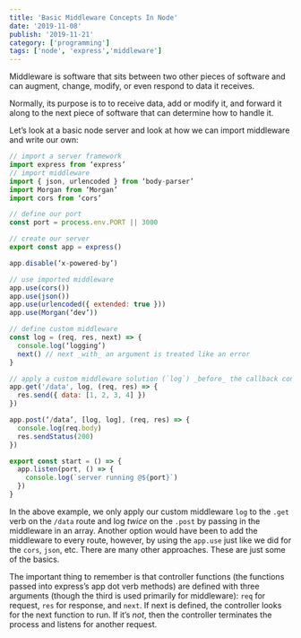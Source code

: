 ```yaml
---
title: 'Basic Middleware Concepts In Node'
date: '2019-11-08'
publish: '2019-11-21'
category: ['programming']
tags: ['node', 'express','middleware']
---
```

Middleware is software that sits between two other pieces of software and can augment, change, modify, or even respond to data it receives.

Normally, its purpose is to to receive data, add or modify it, and forward it along to the next piece of software that can determine how to handle it. 

Let’s look at a basic node server and look at how we can import middleware and write our own:
``` javascript
// import a server framework
import express from ‘express’
// import middleware
import { json, urlencoded } from ‘body-parser’
import Morgan from ‘Morgan’
import cors from ‘cors’

// define our port
const port = process.env.PORT || 3000

// create our server
export const app = express()

app.disable(‘x-powered-by’)

// use imported middleware
app.use(cors())
app.use(json())
app.use(urlencoded({ extended: true }))
app.use(Morgan(‘dev’))

// define custom middleware
const log = (req, res, next) => {
  console.log(‘logging’)
  next() // next _with_ an argument is treated like an error
}

// apply a custom middleware solution (`log`) _before_ the callback controller on this route
app.get('/data', log, (req, res) => {
  res.send({ data: [1, 2, 3, 4] })
})

app.post(‘/data’, [log, log], (req, res) => {
  console.log(req.body)
  res.sendStatus(200)
})

export const start = () => {
  app.listen(port, () => {
    console.log(`server running @${port}`)
  })
}
```

In the above example, we only apply our custom middleware `log` to the `.get` verb on the `/data` route and log _twice_ on the `.post` by passing in the middleware in an array. Another option would have been to add the middleware to every route, however, by using the `app.use` just like we did for the `cors`, `json`, etc. There are many other approaches. These are just some of the basics. 

The important thing to remember is that controller functions (the functions passed into express’s app dot verb methods) are defined with three arguments (though the third is used primarily for middleware): `req` for request, `res` for response, and `next`. If next is defined, the controller looks for the next function to run. If it’s _not_, then the controller terminates the process and listens for another request.

